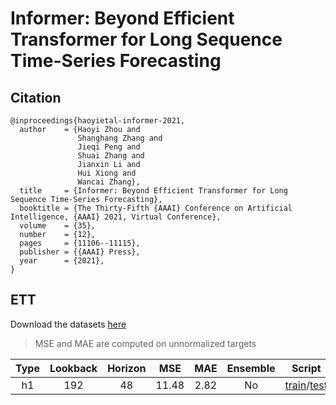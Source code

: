 # Informer: Beyond Efficient Transformer for Long Sequence Time-Series Forecasting

## Citation

```
@inproceedings{haoyietal-informer-2021,
  author    = {Haoyi Zhou and
               Shanghang Zhang and
               Jieqi Peng and
               Shuai Zhang and
               Jianxin Li and
               Hui Xiong and
               Wancai Zhang},
  title     = {Informer: Beyond Efficient Transformer for Long Sequence Time-Series Forecasting},
  booktitle = {The Thirty-Fifth {AAAI} Conference on Artificial Intelligence, {AAAI} 2021, Virtual Conference},
  volume    = {35},
  number    = {12},
  pages     = {11106--11115},
  publisher = {{AAAI} Press},
  year      = {2021},
}
```

## ETT

Download the datasets [here](https://github.com/zhouhaoyi/ETDataset/tree/main/ETT-small)

> MSE and MAE are computed on unnormalized targets

| Type | Lookback | Horizon | MSE | MAE | Ensemble | Script |
|:---:|:---:|:---:|:---:|:---:|:---:|:---:|
| h1 | 192 | 48 | 11.48 | 2.82 | No | [train](https://github.com/TakuyaShintate/tsts/tree/main/benchmark/informer/train_ett_h1.py)/[test](https://github.com/TakuyaShintate/tsts/tree/main/benchmark/informer/test_ett_h1.py) |
